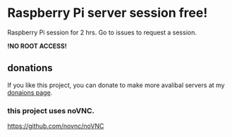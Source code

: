 # Raspberry Pi server session free!

Raspberry Pi session for 2 hrs. Go to issues to request a session.

**!NO ROOT ACCESS!**

## donations

If you like this project, you can donate to make more avalibal servers at my 
[donaions page](https://loniop.github.io/free-raspberry-pi-session-rpi-pi-pi4-rpi4/).


### this project uses noVNC.

https://github.com/novnc/noVNC
